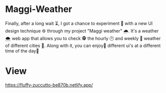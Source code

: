# Maggi-Weather
Finally, after a long wait ⏳, I got a chance to experiment 🧪 with a new UI design technique ⚙️ through my project "Maggi weather" 🌧️. It's a weather 🌨️ web app that allows you to check 🕵️ the hourly 🕑 and weekly 📆 weather of different cities 🌃. Along with it, you can enjoy🎉 different ui's at a different time of the day📆

# View

https://fluffy-zuccutto-be870b.netlify.app/
